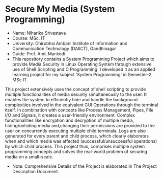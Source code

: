 # Secure My Media (System Programming)
- Name: Niharika Srivastava
- Course: MSc. IT
- University: Dhirubhai Ambani Institute of Information and Communication Technology (DAIICT), Gandhinagar
- Guide: Prof. Amit Mankodi
- This repository contains a System Programming Project which aims to provide Media Security in Linux Operating System through extensive use of Shell Scripting and C Programming. 
  I developed it as an applied learning project for my subject 'System Programming' in Semester-2, MSc IT. 

This project extensively uses the concept of shell scripting to provide multiple functionalities of media security simultaneously to the user. 
It enables the system to efficiently hide and handle the background complexities involved in the equivalent GUI Operations through the terminal itself. 
In combination with concepts like Process Management, Pipes, File I/O and Signals, it creates a user-friendly environment. Complex functionalities like 
encryption and decryption of multiple media, hiding/unhiding media and,changing their permissions are provided to the user on concurrently executing multiple child
terminals. Logs are also generated for every parent and child process, which clearly elaborates when and which media was affected (successful/unsuccessful operations) 
by which child process. This project thus, comprises multiple system programming concepts and solves the real-world problem of securing media on a small-scale.

- Note: Comprehensive Details of the Project is elaborated in The Project Description Document.

